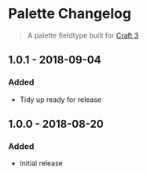 # Palette Changelog
> A palette fieldtype built for [Craft 3](http://craftcms.com)

## 1.0.1 - 2018-09-04

### Added

*   Tidy up ready for release

## 1.0.0 - 2018-08-20

### Added

*   Initial release
